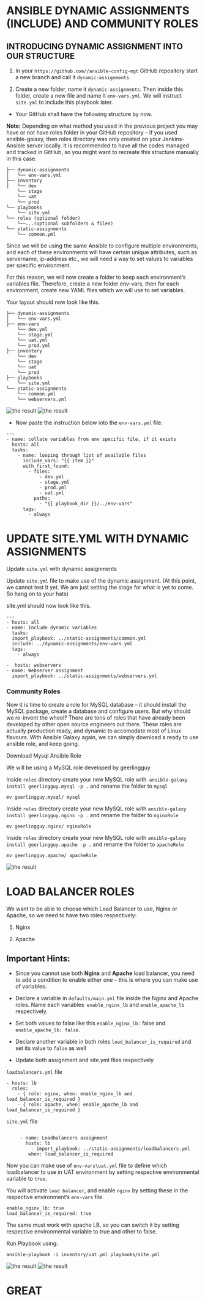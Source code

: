 # ANSIBLE DYNAMIC ASSIGNMENTS (INCLUDE) AND COMMUNITY ROLES

## INTRODUCING DYNAMIC ASSIGNMENT INTO OUR STRUCTURE

1. In your `https://github.com//ansible-config-mgt` GitHub repository start a new branch and call it `dynamic-assignments`.

2. Create a new folder, name it `dynamic-assignments`. Then inside this folder, create a new file and name it `env-vars.yml`. We will instruct `site.yml` to include this playbook later.

+ Your GitHub shall have the following structure by now.

**Note:** Depending on what method you used in the previous project you may have or not have roles folder in your GitHub repository – if you used ansible-galaxy, then roles directory was only created on your Jenkins-Ansible server locally. It is recommended to have all the codes managed and tracked in GitHub, so you might want to recreate this structure manually in this case.

```
├── dynamic-assignments
│   └── env-vars.yml
├── inventory
│   └── dev
    └── stage
    └── uat
    └── prod
└── playbooks
    └── site.yml
└── roles (optional folder)
    └──...(optional subfolders & files)
└── static-assignments
    └── common.yml
```

Since we will be using the same Ansible to configure multiple environments, and each of these environments will have certain unique attributes, such as servername, ip-address etc., we will need a way to set values to variables per specific environment.

For this reason, we will now create a folder to keep each environment’s variables file. Therefore, create a new folder env-vars, then for each environment, create new YAML files which we will use to set variables.

Your layout should now look like this.

```
├── dynamic-assignments
│   └── env-vars.yml
├── env-vars
    └── dev.yml
    └── stage.yml
    └── uat.yml
    └── prod.yml
├── inventory
    └── dev
    └── stage
    └── uat
    └── prod
├── playbooks
    └── site.yml
└── static-assignments
    └── common.yml
    └── webservers.yml
```

![the result](./images/1.png)
![the result](./images/2.png)

+ Now paste the instruction below into the `env-vars.yml` file.

```
---
- name: collate variables from env specific file, if it exists
  hosts: all
  tasks:
    - name: looping through list of available files
      include_vars: "{{ item }}"
      with_first_found:
        - files:
            - dev.yml
            - stage.yml
            - prod.yml
            - uat.yml
          paths:
            - "{{ playbook_dir }}/../env-vars"
      tags:
        - always
```

# UPDATE SITE.YML WITH DYNAMIC ASSIGNMENTS

Update `site.yml` with dynamic assignments

Update `site.yml` file to make use of the dynamic assignment. (At this point, we cannot test it yet. We are just setting the stage for what is yet to come. So hang on to your hats)

site.yml should now look like this.

```
---
- hosts: all
- name: Include dynamic variables 
  tasks:
  import_playbook: ../static-assignments/common.yml 
  include: ../dynamic-assignments/env-vars.yml
  tags:
    - always

-  hosts: webservers
- name: Webserver assignment
  import_playbook: ../static-assignments/webservers.yml

```

### Community Roles

Now it is time to create a role for MySQL database – it should install the MySQL package, create a database and configure users. But why should we re-invent the wheel? There are tons of roles that have already been developed by other open source engineers out there. These roles are actually production ready, and dynamic to accomodate most of Linux flavours. With Ansible Galaxy again, we can simply download a ready to use ansible role, and keep going.

Download Mysql Ansible Role

We will be using a MySQL role developed by geerlingguy

Inside `roles` directory create your new MySQL role with` ansible-galaxy install geerlingguy.mysql -p .` and rename the folder to `mysql`

`mv geerlingguy.mysql/ mysql`

Inside `roles` directory create your new MySQL role with `ansible-galaxy install geerlingguy.nginx -p .` and rename the folder to `nginxRole`

`mv geerlingguy.nginx/ nginxRole`

Inside `roles` directory create your new MySQL role with `ansible-galaxy install geerlingguy.apache -p .` and rename the folder to `apacheRole`

`mv geerlingguy.apache/ apacheRole`

![the result](./images/3.png)

# LOAD BALANCER ROLES

We want to be able to choose which Load Balancer to use, Nginx or Apache, so we need to have two roles respectively:

1. Nginx

2. Apache

## Important Hints:

+ Since you cannot use both **Nginx** and **Apache** load balancer, you need to add a condition to enable either one – this is where you can make use of variables.

+ Declare a variable in `defaults/main.yml` file inside the Nginx and Apache roles. Name each variables` enable_nginx_lb` and `enable_apache_lb` respectively.

+ Set both values to false like this `enable_nginx_lb:` false and `enable_apache_lb: false`.

+ Declare another variable in both roles `load_balancer_is_required` and set its value to `false` as well

+ Update both assignment and site.yml files respectively

`loadbalancers.yml` file

```
- hosts: lb
  roles:
    - { role: nginx, when: enable_nginx_lb and load_balancer_is_required }
    - { role: apache, when: enable_apache_lb and load_balancer_is_required }
```

`site.yml` file

```

     - name: Loadbalancers assignment
       hosts: lb
         - import_playbook: ../static-assignments/loadbalancers.yml
        when: load_balancer_is_required
```

Now you can make use of `env-vars\uat.yml` file to define which loadbalancer to use in UAT environment by setting respective environmental variable to `true`.

You will activate `load balancer`, and enable `nginx` by setting these in the respective environment’s `env-vars` file.

```
enable_nginx_lb: true
load_balancer_is_required: true
```

The same must work with apache LB, so you can switch it by setting respective environmental variable to true and other to false.

Run Playbook using:

`ansible-playbook -i inventory/uat.yml playbooks/site.yml`

![the result](./images/4.png)
![the result](./images/5.png)

# GREAT 
